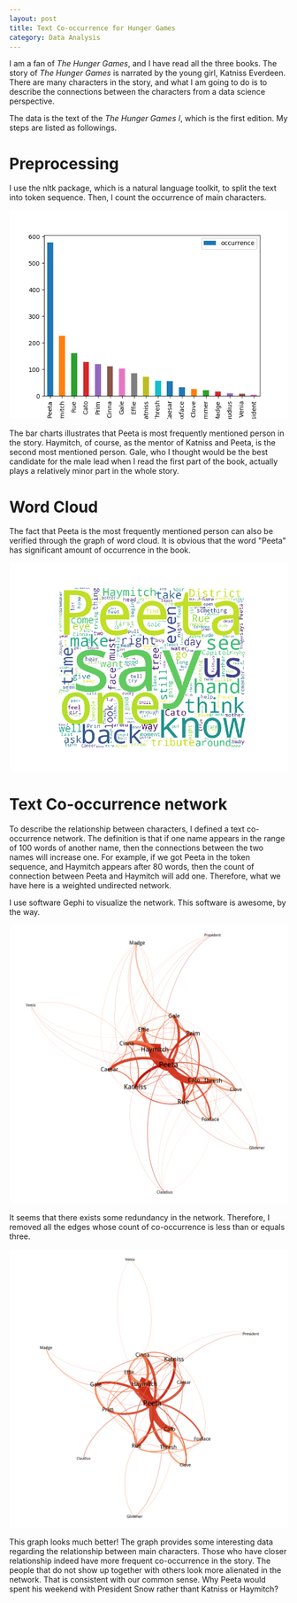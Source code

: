 ```yaml
---
layout: post
title: Text Co-occurrence for Hunger Games
category: Data Analysis
---
```


I am a fan of *The Hunger Games*, and I have read all the three books. The story of *The Hunger Games* is narrated by the young girl, Katniss Everdeen. There are many characters in the story, and what I am going to do is to describe the connections between the characters from a data science perspective.

The data is the text of the *The Hunger Games I*, which is the first edition. My steps are listed as followings.

# Preprocessing
I use the nltk package, which is a natural language toolkit, to split the text into token sequence. Then, I count the occurrence of main characters.

![Characters Occurrence](https://raw.githubusercontent.com/YanjieHe/YanjieHe.github.io/master/_posts/2018-09-08-Text-Co-Occurrence-For-Hunger-Games-figures/characters_occurrence.png)

The bar charts illustrates that Peeta is most frequently mentioned person in the story. Haymitch, of course, as the mentor of Katniss and Peeta, is the second most mentioned person. Gale, who I thought would be the best candidate for the male lead when I read the first part of the book, actually plays a relatively minor part in the whole story.

# Word Cloud
The fact that Peeta is the most frequently mentioned person can also be verified through the graph of word cloud. It is obvious that the word "Peeta" has significant amount of occurrence in the book.

![Word Cloud](https://raw.githubusercontent.com/YanjieHe/YanjieHe.github.io/master/_posts/2018-09-08-Text-Co-Occurrence-For-Hunger-Games-figures/word_cloud.png)

# Text Co-occurrence network
To describe the relationship between characters, I defined a text co-occurrence network. The definition is that if one name appears in the range of 100 words of another name, then the connections between the two names will increase one. For example, if we got Peeta in the token sequence, and Haymitch appears after 80 words, then the count of connection between Peeta and Haymitch will add one. Therefore, what we have here is a weighted undirected network.

I use software Gephi to visualize the network. This software is awesome, by the way.

![Network Graph](https://raw.githubusercontent.com/YanjieHe/YanjieHe.github.io/master/_posts/2018-09-08-Text-Co-Occurrence-For-Hunger-Games-figures/network_graph.png)

It seems that there exists some redundancy in the network. Therefore, I removed all the edges whose count of co-occurrence is less than or equals three.

![Network Graph](https://raw.githubusercontent.com/YanjieHe/YanjieHe.github.io/master/_posts/2018-09-08-Text-Co-Occurrence-For-Hunger-Games-figures/network_graph_greater_than_three.png)

This graph looks much better! The graph provides some interesting data regarding the relationship between main characters. Those who have closer relationship indeed have more frequent co-occurrence in the story. The people that do not show up together with others look more alienated in the network. That is consistent with our common sense. Why Peeta would spent his weekend with President Snow rather thant Katniss or Haymitch?
